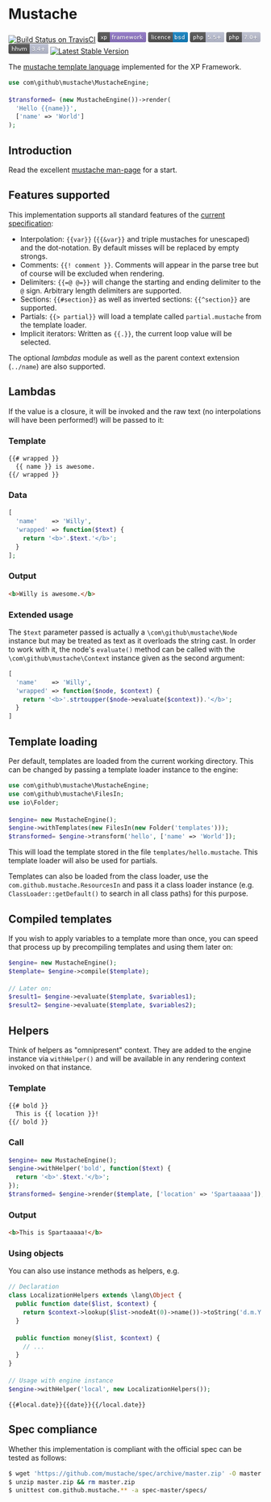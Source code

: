 Mustache
========

[![Build Status on TravisCI](https://secure.travis-ci.org/xp-forge/mustache.svg)](http://travis-ci.org/xp-forge/mustache)
[![XP Framework Module](https://raw.githubusercontent.com/xp-framework/web/master/static/xp-framework-badge.png)](https://github.com/xp-framework/core)
[![BSD Licence](https://raw.githubusercontent.com/xp-framework/web/master/static/licence-bsd.png)](https://github.com/xp-framework/core/blob/master/LICENCE.md)
[![Required PHP 5.5+](https://raw.githubusercontent.com/xp-framework/web/master/static/php-5_5plus.png)](http://php.net/)
[![Supports PHP 7.0+](https://raw.githubusercontent.com/xp-framework/web/master/static/php-7_0plus.png)](http://php.net/)
[![Supports HHVM 3.4+](https://raw.githubusercontent.com/xp-framework/web/master/static/hhvm-3_4plus.png)](http://hhvm.com/)
[![Latest Stable Version](https://poser.pugx.org/xp-forge/mustache/version.png)](https://packagist.org/packages/xp-forge/mustache)

The [mustache template language](http://mustache.github.io/) implemented for the XP Framework.

```php
use com\github\mustache\MustacheEngine;

$transformed= (new MustacheEngine())->render(
  'Hello {{name}}',
  ['name' => 'World']
);
```

Introduction
------------
Read the excellent [mustache man-page](http://mustache.github.io/mustache.5.html) for a start.

Features supported
------------------
This implementation supports all standard features of the [current specification](https://github.com/mustache/spec):

* Interpolation: `{{var}}` (`{{&var}}` and triple mustaches for unescaped) and the dot-notation. By default misses will be replaced by empty strongs.
* Comments: `{{! comment }}`. Comments will appear in the parse tree but of course will be excluded when rendering.
* Delimiters: `{{=@ @=}}` will change the starting and ending delimiter to the `@` sign. Arbitrary length delimiters are supported.
* Sections: `{{#section}}` as well as inverted sections: `{{^section}}` are supported.
* Partials: `{{> partial}}` will load a template called `partial.mustache` from the template loader.
* Implicit iterators: Written as `{{.}}`, the current loop value will be selected.

The optional *lambdas* module as well as the parent context extension (`../name`) are also supported.

Lambdas
-------
If the value is a closure, it will be invoked and the raw text (no interpolations will have been performed!) will be passed to it:

### Template
```HTML+Django
{{# wrapped }}
  {{ name }} is awesome.
{{/ wrapped }}
```

### Data
```php
[
  'name'    => 'Willy',
  'wrapped' => function($text) {
    return '<b>'.$text.'</b>';
  }
];
```

### Output
```html
<b>Willy is awesome.</b>
```

### Extended usage
The `$text` parameter passed is actually a `\com\github\mustache\Node` instance but may be treated as text as it overloads the string cast. In order to work with it, the node's `evaluate()` method can be called with the `\com\github\mustache\Context` instance given as the second argument:

```php
[
  'name'    => 'Willy',
  'wrapped' => function($node, $context) {
    return '<b>'.strtoupper($node->evaluate($context)).'</b>';
  }
]
```

Template loading
----------------
Per default, templates are loaded from the current working directory. This can be changed by passing a template loader instance to the engine:

```php
use com\github\mustache\MustacheEngine;
use com\github\mustache\FilesIn;
use io\Folder;

$engine= new MustacheEngine();
$engine->withTemplates(new FilesIn(new Folder('templates')));
$transformed= $engine->transform('hello', ['name' => 'World']);
```

This will load the template stored in the file `templates/hello.mustache`. This template loader will also be used for partials.

Templates can also be loaded from the class loader, use the `com.github.mustache.ResourcesIn` and pass it a class loader instance (e.g. `ClassLoader::getDefault()` to search in all class paths) for this purpose.

Compiled templates
------------------
If you wish to apply variables to a template more than once, you can speed that process up by precompiling templates and using them later on:

```php
$engine= new MustacheEngine();
$template= $engine->compile($template);

// Later on:
$result1= $engine->evaluate($template, $variables1);
$result2= $engine->evaluate($template, $variables2);
```

Helpers
-------
Think of helpers as "omnipresent" context. They are added to the engine instance via `withHelper()` and will be available in any rendering context invoked on that instance.

### Template
```HTML+Django
{{# bold }}
  This is {{ location }}!
{{/ bold }}
```

### Call
```php
$engine= new MustacheEngine();
$engine->withHelper('bold', function($text) {
  return '<b>'.$text.'</b>';
});
$transformed= $engine->render($template, ['location' => 'Spartaaaaa']);
```

### Output
```html
<b>This is Spartaaaaa!</b>
```

### Using objects
You can also use instance methods as helpers, e.g.

```php
// Declaration
class LocalizationHelpers extends \lang\Object {
  public function date($list, $context) {
    return $context->lookup($list->nodeAt(0)->name())->toString('d.m.Y');
  }

  public function money($list, $context) {
    // ...
  }
}

// Usage with engine instance
$engine->withHelper('local', new LocalizationHelpers());
```

```HTML+Django
{{#local.date}}{{date}}{{/local.date}}
```

Spec compliance
---------------
Whether this implementation is compliant with the official spec can be tested as follows:

```sh
$ wget 'https://github.com/mustache/spec/archive/master.zip' -O master.zip
$ unzip master.zip && rm master.zip
$ unittest com.github.mustache.** -a spec-master/specs/
```
